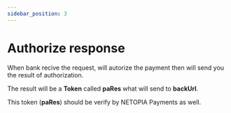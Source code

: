 ```yaml
---
sidebar_position: 3
---
```


# Authorize response
When bank recive the request, will autorize the payment then will send you the result of authorization.

The result will be a **Token** called **paRes** what will send to **backUrl**.

This token (**paRes**) should be verify by NETOPIA Payments as well.

